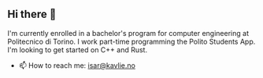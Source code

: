 ## Hi there 👋
I'm currently enrolled in a bachelor's program for computer engineering at Politecnico di Torino.
I work part-time programming the Polito Students App. I'm looking to get started on C++ and Rust.
- 📫 How to reach me: isar@kavlie.no
